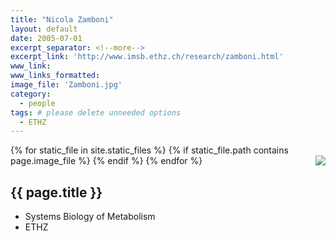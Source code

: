```yaml
---
title: "Nicola Zamboni"
layout: default
date: 2005-07-01
excerpt_separator: <!--more-->
excerpt_link: 'http://www.imsb.ethz.ch/research/zamboni.html'
www_link:
www_links_formatted:
image_file: 'Zamboni.jpg'
category:
  - people
tags: # please delete unneeded options
  - ETHZ
---
```


{% for static_file in site.static_files %}
  {% if static_file.path contains page.image_file %}
<img style="float: right; max-width: 60px;" src="{{ static_file.path | relative_url}}" />
  {% endif %}
{% endfor %}

## {{ page.title }}

* Systems Biology of Metabolism
* ETHZ

<!--more-->
